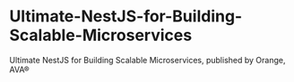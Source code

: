 # Ultimate-NestJS-for-Building-Scalable-Microservices
Ultimate NestJS for Building Scalable Microservices, published by Orange, AVA®
